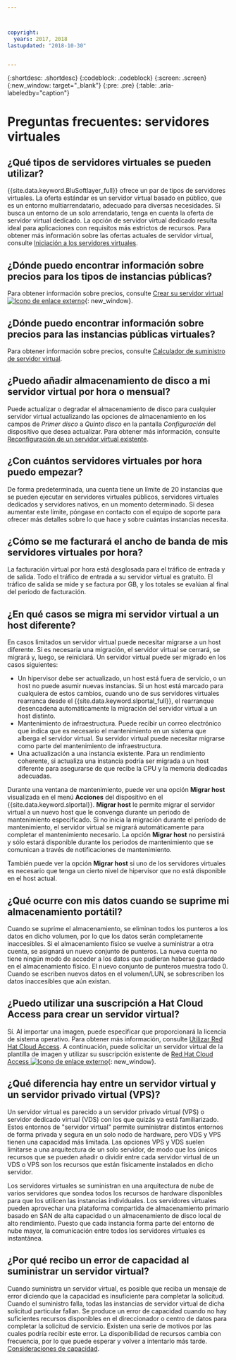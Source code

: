 ```yaml
---



copyright:
  years: 2017, 2018
lastupdated: "2018-10-30"


---
```


{:shortdesc: .shortdesc}
{:codeblock: .codeblock}
{:screen: .screen}
{:new_window: target="_blank"}
{:pre: .pre}
{:table: .aria-labeledby="caption"}


# Preguntas frecuentes: servidores virtuales  

## ¿Qué tipos de servidores virtuales se pueden utilizar?
{{site.data.keyword.BluSoftlayer_full}} ofrece un par de tipos de servidores virtuales. La oferta estándar es un servidor virtual basado en público, que es un entorno multiarrendatario, adecuado para diversas necesidades. Si busca un entorno de un solo arrendatario, tenga en cuenta la oferta de servidor virtual dedicado. La opción de servidor virtual dedicado resulta ideal para aplicaciones con requisitos más estrictos de recursos. Para obtener más información sobre las ofertas actuales de servidor virtual, consulte [Iniciación a los servidores virtuales](../vsi/vsi_index.html).

## ¿Dónde puedo encontrar información sobre precios para los tipos de instancias públicas?
Para obtener información sobre precios, consulte [Crear su servidor virtual ![Icono de enlace externo](../icons/launch-glyph.svg "Icono de enlace externo")](https://www.ibm.com/cloud-computing/bluemix/virtual-servers){: new_window}.

## ¿Dónde puedo encontrar información sobre precios para las instancias públicas virtuales?
Para obtener información sobre precios, consulte [Calculador de suministro de servidor virtual](https://www.ibm.com/cloud-computing/bluemix/virtual-servers/calculator).

## ¿Puedo añadir almacenamiento de disco a mi servidor virtual por hora o mensual?
Puede actualizar o degradar el almacenamiento de disco para cualquier servidor virtual actualizando las opciones de almacenamiento en los campos de *Primer disco* a *Quinto disco* en la pantalla *Configuración* del dispositivo que desea actualizar. Para obtener más información, consulte [Reconfiguración de un servidor virtual existente](../vsi/vsi_reconfigure.html).

## ¿Con cuántos servidores virtuales por hora puedo empezar?

De forma predeterminada, una cuenta tiene un límite de 20 instancias que se pueden ejecutar en servidores virtuales públicos, servidores virtuales dedicados y servidores nativos, en un momento determinado.  Si desea aumentar este límite, póngase en contacto con el equipo de soporte para ofrecer más detalles sobre lo que hace y sobre cuántas instancias necesita.

## ¿Cómo se me facturará el ancho de banda de mis servidores virtuales por hora?

La facturación virtual por hora está desglosada para el tráfico de entrada y de salida. Todo el tráfico de entrada a su servidor virtual es gratuito. El tráfico de salida se mide y se factura por GB, y los totales se evalúan al final del periodo de facturación.

## ¿En qué casos se migra mi servidor virtual a un host diferente?

En casos limitados un servidor virtual puede necesitar migrarse a un host diferente. Si es necesaria una migración, el servidor virtual se cerrará, se migrará y, luego, se reiniciará. Un servidor virtual puede ser migrado en los casos siguientes:

* Un hipervisor debe ser actualizado, un host está fuera de servicio, o un host no puede asumir nuevas instancias. Si un host está marcado para cualquiera de estos cambios, cuando uno de sus servidores virtuales rearranca desde el {{site.data.keyword.slportal_full}}, el rearranque desencadena automáticamente la migración del servidor virtual a un host distinto.
* Mantenimiento de infraestructura. Puede recibir un correo electrónico que indica que es necesario el mantenimiento en un sistema que alberga el servidor virtual. Su servidor virtual puede necesitar migrarse como parte del mantenimiento de infraestructura.
* Una actualización a una instancia existente. Para un rendimiento coherente, si actualiza una instancia podría ser migrada a un host diferente para asegurarse de que recibe la CPU y la memoria dedicadas adecuadas.

Durante una ventana de mantenimiento, puede ver una opción **Migrar host** visualizada en el menú **Acciones** del dispositivo en el {{site.data.keyword.slportal}}. **Migrar host** le permite migrar el servidor virtual a un nuevo host que le convenga durante un periodo de mantenimiento especificado. Si no inicia la migración durante el período de mantenimiento, el servidor virtual se migrará automáticamente para completar el mantenimiento necesario. La opción **Migrar host** no persistirá y sólo estará disponible durante los periodos de mantenimiento que se comunican a través de notificaciones de mantenimiento.

También puede ver la opción **Migrar host** si uno de los servidores virtuales es necesario que tenga un cierto nivel de hipervisor que no está disponible en el host actual.

## ¿Qué ocurre con mis datos cuando se suprime mi almacenamiento portátil?

Cuando se suprime el almacenamiento, se eliminan todos los punteros a los datos en dicho volumen, por lo que los datos serán completamente inaccesibles. Si el almacenamiento físico se vuelve a suministrar a otra cuenta, se asignará un nuevo conjunto de punteros. La nueva cuenta no tiene ningún modo de acceder a los datos que pudieran haberse guardado en el almacenamiento físico. El nuevo conjunto de punteros muestra todo 0. Cuando se escriben nuevos datos en el volumen/LUN, se sobrescriben los datos inaccesibles que aún existan.

## ¿Puedo utilizar una suscripción a Hat Cloud Access para crear un servidor virtual?

Sí. Al importar una imagen, puede especificar que proporcionará la licencia de sistema operativo. Para obtener más información, consulte [Utilizar Red Hat Cloud Access](../infrastructure/image-templates/use-red-hat-cloud-access.html). A continuación, puede solicitar un servidor virtual de la plantilla de imagen y utilizar su suscripción existente de [Red Hat Cloud Access ![Icono de enlace externo](../icons/launch-glyph.svg "Icono de enlace externo")](https://www.redhat.com/en/technologies/cloud-computing/cloud-access){: new_window}.

## ¿Qué diferencia hay entre un servidor virtual y un servidor privado virtual (VPS)?

Un servidor virtual es parecido a un servidor privado virtual (VPS) o servidor dedicado virtual (VDS) con los que quizás ya está familiarizado. Estos entornos de "servidor virtual" permite suministrar distintos entornos de forma privada y segura en un solo nodo de hardware, pero VDS y VPS tienen una capacidad más limitada. Las opciones VPS y VDS suelen limitarse a una arquitectura de un solo servidor, de modo que los únicos recursos que se pueden añadir o dividir entre cada servidor virtual de un VDS o VPS son los recursos que están físicamente instalados en dicho servidor.

Los servidores virtuales se suministran en una arquitectura de nube de varios servidores que sondea todos los recursos de hardware disponibles para que los utilicen las instancias individuales. Los servidores virtuales pueden aprovechar una plataforma compartida de almacenamiento primario basado en SAN de alta capacidad o un almacenamiento de disco local de alto rendimiento. Puesto que cada instancia forma parte del entorno de nube mayor, la comunicación entre todos los servidores virtuales es instantánea.

<!--## I'm unable to connect to the virtualization API. How can I fix this?-->

<!--This error generally occurs because a password is outdated. To fix this, update the root or Administrator password for the virtual server's operating system in the {{site.data.keyword.slportal_full}}.-->

## ¿Por qué recibo un error de capacidad al suministrar un servidor virtual?

Cuando suministra un servidor virtual, es posible que reciba un mensaje de error diciendo que la capacidad es insuficiente para completar la solicitud. Cuando el suministro falla, todas las instancias de servidor virtual de dicha solicitud particular fallan. Se produce un error de capacidad cuando no hay suficientes recursos disponibles en el direccionador o centro de datos para completar la solicitud de servicio. Existen una serie de motivos por las cuales podría recibir este error. La disponibilidad de recursos cambia con frecuencia, por lo que puede esperar y volver a intentarlo más tarde. [Consideraciones de capacidad](https://console.bluemix.net/docs/vsi/ts_capacity_bp.html).
